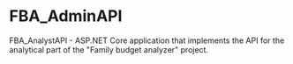 # FBA_AdminAPI
FBA_AnalystAPI - ASP.NET Core application that implements the API for the analytical part of the "Family budget analyzer" project.

